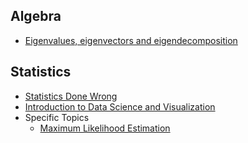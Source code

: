 ## Algebra
* [Eigenvalues, eigenvectors and eigendecomposition](http://www.onmyphd.com/?p=eigen.decomposition)

## Statistics
* [Statistics Done Wrong](http://www.statisticsdonewrong.com/index.html)
* [Introduction to Data Science and Visualization](http://bagrow.com/dsv/)
* Specific Topics
  * [Maximum Likelihood Estimation](http://www.onmyphd.com/?p=mle.maximum.likelihood.estimation)